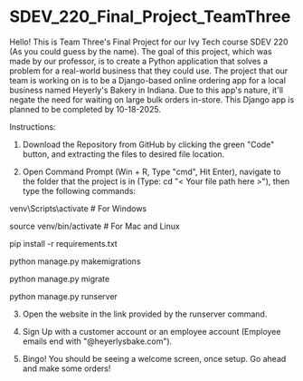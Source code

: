 # SDEV_220_Final_Project_TeamThree

Hello! This is Team Three's Final Project for our Ivy Tech course SDEV 220 (As you could guess by the name).
The goal of this project, which was made by our professor, is to create a Python application that solves a problem for a real-world business that they could use.
The project that our team is working on is to be a Django-based online ordering app for a local business named Heyerly's Bakery in Indiana. Due to this app's nature, it'll negate the need for waiting on large bulk orders in-store. This Django app is planned to be completed by 10-18-2025.


Instructions:

1. Download the Repository from GitHub by clicking the green "Code" button, and extracting the files to desired file location.

2. Open Command Prompt (Win + R, Type "cmd", Hit Enter), navigate to the folder that the project is in (Type: cd "< Your file path here >"), then type the following commands:

venv\Scripts\activate   # For Windows

source venv/bin/activate    # For Mac and Linux

pip install -r requirements.txt

python manage.py makemigrations

python manage.py migrate

python manage.py runserver

3. Open the website in the link provided by the runserver command.

4. Sign Up with a customer account or an employee account (Employee emails end with "@heyerlysbake.com").

5. Bingo! You should be seeing a welcome screen, once setup. Go ahead and make some orders!
